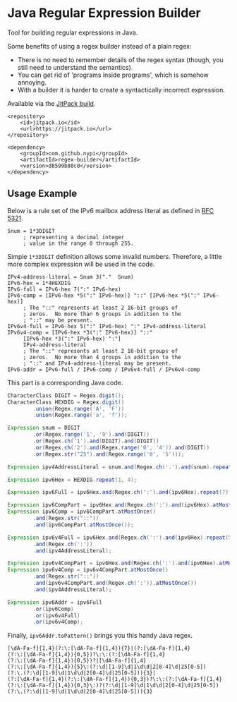 # Java Regular Expression Builder

Tool for building regular expressions in Java.

Some benefits of using a regex builder instead of a plain regex:

 - There is no need to remember details of the regex syntax (though, you still need to understand the semantics).
 - You can get rid of 'programs inside programs', which is somehow annoying.
 - With a builder it is harder to create a syntactically incorrect expression.

Available via the [JitPack build](https://jitpack.io/#nypi/regex-builder/d8599b80c0).

```
<repository>
	<id>jitpack.io</id>
	<url>https://jitpack.io</url>
</repository>
```

```
<dependency>
	<groupId>com.github.nypi</groupId>
	<artifactId>regex-builder</artifactId>
	<version>d8599b80c0</version>
</dependency>
```

## Usage Example

Below is a rule set of the IPv6 mailbox address literal as defined in [RFC 5321](https://tools.ietf.org/html/rfc5321).

```
Snum = 1*3DIGIT
     ; representing a decimal integer
     ; value in the range 0 through 255.
```

Simple ```1*3DIGIT``` definition allows some invalid numbers. Therefore, a little more complex expression will be used in the code.

```
IPv4-address-literal = Snum 3("."  Snum)
IPv6-hex = 1*4HEXDIG
IPv6-full = IPv6-hex 7(":" IPv6-hex)
IPv6-comp = [IPv6-hex *5(":" IPv6-hex)] "::" [IPv6-hex *5(":" IPv6-hex)]
     ; The "::" represents at least 2 16-bit groups of
     ; zeros.  No more than 6 groups in addition to the
     ; "::" may be present.
IPv6v4-full = IPv6-hex 5(":" IPv6-hex) ":" IPv4-address-literal
IPv6v4-comp = [IPv6-hex *3(":" IPv6-hex)] "::" 
     [IPv6-hex *3(":" IPv6-hex) ":"] 
     IPv4-address-literal
     ; The "::" represents at least 2 16-bit groups of
     ; zeros.  No more than 4 groups in addition to the
     ; "::" and IPv4-address-literal may be present.
IPv6-addr = IPv6-full / IPv6-comp / IPv6v4-full / IPv6v4-comp
```

This part is a corresponding Java code.

```java
CharacterClass DIGIT = Regex.digit();
CharacterClass HEXDIG = Regex.digit()
		.union(Regex.range('A', 'F'))
		.union(Regex.range('a', 'f'));

Expression snum = DIGIT
		.or(Regex.range('1', '9').and(DIGIT))
		.or(Regex.ch('1').and(DIGIT).and(DIGIT))
		.or(Regex.ch('2').and(Regex.range('0', '4')).and(DIGIT))
		.or(Regex.str("25").and(Regex.range('0', '5')));

Expression ipv4AddressLiteral = snum.and(Regex.ch('.').and(snum).repeat(3));		

Expression ipv6Hex = HEXDIG.repeat(1, 4);

Expression ipv6Full = ipv6Hex.and(Regex.ch(':').and(ipv6Hex).repeat(7));

Expression ipv6CompPart = ipv6Hex.and(Regex.ch(':').and(ipv6Hex).atMost(5));
Expression ipv6Comp = ipv6CompPart.atMostOnce()
		.and(Regex.str("::"))
		.and(ipv6CompPart.atMostOnce());

Expression ipv6v4Full = ipv6Hex.and(Regex.ch(':').and(ipv6Hex).repeat(5))
		.and(Regex.ch(':'))
		.and(ipv4AddressLiteral);

Expression ipv6v4CompPart = ipv6Hex.and(Regex.ch(':').and(ipv6Hex).atMost(3));
Expression ipv6v4Comp = ipv6v4CompPart.atMostOnce()
		.and(Regex.str("::"))
		.and(ipv6v4CompPart.and(Regex.ch(':')).atMostOnce())
		.and(ipv4AddressLiteral);

Expression ipv6Addr = ipv6Full
		.or(ipv6Comp)
		.or(ipv6v4Full)
		.or(ipv6v4Comp);
```

Finally, `ipv6Addr.toPattern()` brings you this handy Java regex.

```
[\dA-Fa-f]{1,4}(?:\:[\dA-Fa-f]{1,4}){7}|(?:[\dA-Fa-f]{1,4}
(?:\:[\dA-Fa-f]{1,4}){0,5})?\:\:(?:[\dA-Fa-f]{1,4}
(?:\:[\dA-Fa-f]{1,4}){0,5})?|[\dA-Fa-f]{1,4}
(?:\:[\dA-Fa-f]{1,4}){5}\:(?:\d|[1-9]\d|1\d\d|2[0-4]\d|25[0-5])
(?:\.(?:\d|[1-9]\d|1\d\d|2[0-4]\d|25[0-5])){3}|
(?:[\dA-Fa-f]{1,4}(?:\:[\dA-Fa-f]{1,4}){0,3})?\:\:(?:[\dA-Fa-f]{1,4}
(?:\:[\dA-Fa-f]{1,4}){0,3}\:)?(?:\d|[1-9]\d|1\d\d|2[0-4]\d|25[0-5])
(?:\.(?:\d|[1-9]\d|1\d\d|2[0-4]\d|25[0-5])){3}
```


